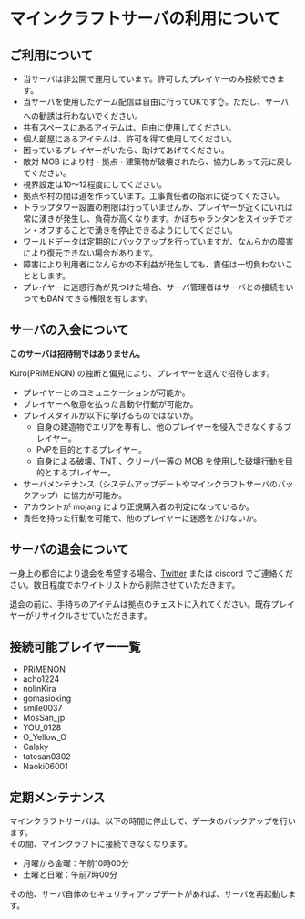 # マインクラフトサーバの利用について

## ご利用について

* 当サーバは非公開で運用しています。許可したプレイヤーのみ接続できます。
* 当サーバを使用したゲーム配信は自由に行ってOKです👌。ただし、サーバへの勧誘は行わないでください。
* 共有スペースにあるアイテムは、自由に使用してください。
* 個人部屋にあるアイテムは、許可を得て使用してください。
* 困っているプレイヤーがいたら、助けてあげてください。
* 敵対 MOB により村・拠点・建築物が破壊されたら、協力しあって元に戻してください。
* 視界設定は10～12程度にしてください。
* 拠点や村の間は道を作っています。工事責任者の指示に従ってください。
* トラップタワー設置の制限は行っていませんが、プレイヤーが近くにいれば常に湧きが発生し、負荷が高くなります。かぼちゃランタンをスイッチでオン・オフすることで湧きを停止できるようにしてください。
* ワールドデータは定期的にバックアップを行っていますが、なんらかの障害により復元できない場合があります。
* 障害により利用者になんらかの不利益が発生しても、責任は一切負わないこととします。
* プレイヤーに迷惑行為が見つけた場合、サーバ管理者はサーバとの接続をいつでもBAN できる権限を有します。

## サーバの入会について
__このサーバは招待制ではありません。__

Kuro(PRiMENON) の独断と偏見により、プレイヤーを選んで招待します。

* プレイヤーとのコミュニケーションが可能か。
* プレイヤーへ敬意を払った言動や行動が可能か。
* プレイスタイルが以下に挙げるものではないか。
    * 自身の建造物でエリアを専有し、他のプレイヤーを侵入できなくするプレイヤー。
    * PvPを目的とするプレイヤー。
    * 自身による破壊、TNT 、クリーパー等の MOB を使用した破壊行動を目的とするプレイヤー。
* サーバメンテナンス（システムアップデートやマインクラフトサーバのバックアップ）に協力が可能か。
* アカウントが mojang により正規購入者の判定になっているか。
* 責任を持った行動を可能で、他のプレイヤーに迷惑をかけないか。

## サーバの退会について
一身上の都合により退会を希望する場合、[Twitter](https://twitter.com/PRiMENON) または discord でご連絡ください。数日程度でホワイトリストから削除させていただきます。

退会の前に、手持ちのアイテムは拠点のチェストに入れてください。既存プレイヤーがリサイクルさせていただきます。

## 接続可能プレイヤー一覧

* PRiMENON
* acho1224
* nolinKira
* gomasioking
* smile0037
* MosSan_jp
* YOU_0128
* O_Yellow_O
* Calsky
* tatesan0302
* Naoki06001

## 定期メンテナンス

マインクラフトサーバは、以下の時間に停止して、データのバックアップを行います。  
その間、マインクラフトに接続できなくなります。

 * 月曜から金曜：午前10時00分
 * 土曜と日曜：午前7時00分

その他、サーバ自体のセキュリティアップデートがあれば、サーバを再起動します。
